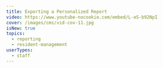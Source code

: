 ```yaml
---
title: Exporting a Personalized Report
video: https://www.youtube-nocookie.com/embed/L-eS-b92NpI
cover: /images/cms/vid-cov-11.jpg
isNew: true
topics:
  - reporting
  - resident-management
userTypes:
  - staff
---
```

